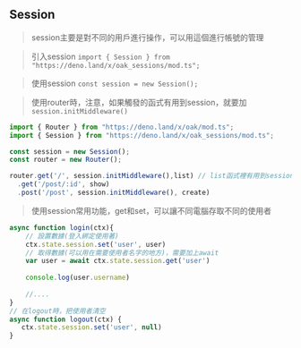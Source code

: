 ## Session

> session主要是對不同的用戶進行操作，可以用這個進行帳號的管理

> 引入session `import { Session } from "https://deno.land/x/oak_sessions/mod.ts";`

> 使用session `const session = new Session();`

> 使用router時，注意，如果觸發的函式有用到session，就要加 `session.initMiddleware()`

```js
import { Router } from "https://deno.land/x/oak/mod.ts";
import { Session } from "https://deno.land/x/oak_sessions/mod.ts";

const session = new Session();
const router = new Router();

router.get('/', session.initMiddleware(),list) // list函式裡有用到session，所以要加
  .get('/post/:id', show)
  .post('/post', session.initMiddleware(), create)
```



> 使用session常用功能，get和set，可以讓不同電腦存取不同的使用者

```js
async function login(ctx){
    // 設置數據(登入綁定使用著)
    ctx.state.session.set('user', user)
    // 取得數據(可以用在需要使用者名字的地方)，需要加上await
    var user = await ctx.state.session.get('user')
    
    console.log(user.username)
    
    //....
}
// 在logout時，把使用者清空
async function logout(ctx) {
   ctx.state.session.set('user', null)
}

```

